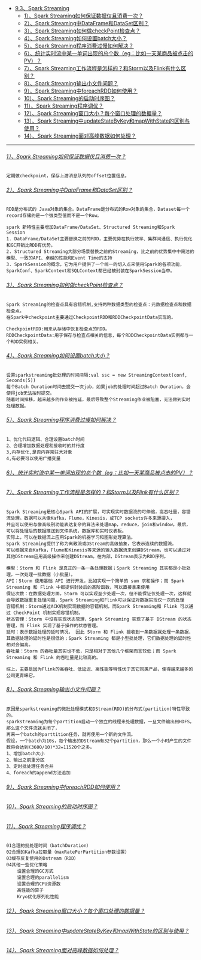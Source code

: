 * [9.3、Spark Streaming](sparkstreaming.md)
    - [1）、Spark Streaming如何保证数据仅且消费一次？]()
    - [2）、Spark Streaming中DataFrame和DataSet区别？]()
    - [3）、Spark Streaming如何做checkPoint检查点？]()
    - [4）、Spark Streaming如何设置batch大小？]()
    - [5）、Spark Streaming程序消费过慢如何解决？]()
    - [6）、统计实时流中某一单词出现的总个数（eg：比如一天某商品被点击的PV）？]()
    - [7）、Spark Streaming工作流程是怎样的？和Storm以及Flink有什么区别？]()
    - [8）、Spark Streaming输出小文件问题？]()
    - [9）、Spark Streaming中foreachRDD如何使用？]()
    - [10）、Spark Streaming的启动时序图？]()
    - [11）、Spark Streaming程序调优？]()
    - [12）、Spark Streaming窗口大小？每个窗口处理的数据量？]()
    - [13）、Spark Streaming中updateStateByKey和mapWithState的区别与使用？]()
    - [14）、Spark Streaming面对高峰数据如何处理？]()

---
###### [1）、Spark Streaming如何保证数据仅且消费一次？]()
    定期做checkpoint，保存上游消息队列的offset位置信息。

###### [2）、Spark Streaming中DataFrame和DataSet区别？]()
    RDD是分布式的 Java对象的集合。DataFrame是分布式的Row对象的集合，Dataset每一个record存储的是一个强类型值而不是一个Row。
    
    spark 新特性主要增加DataFrame/DataSet、Structured Streaming和Spark Session
    1. DataFrame/DataSet主要替换之前的RDD，主要优势在执行效率、集群间通信、执行优化和GC开销比RDD有优势。
    2. Structured Streaming大部分场景替换之前的Streaming，比之前的优势集中中简洁的模型、一致的API、卓越的性能和Event Time的支持
    3. SparkSession的概念，它为用户提供了一个统一的切入点来使用Spark的各项功能，SparkConf、SparkContext和SQLContext都已经被封装在SparkSession当中。

###### [3）、Spark Streaming如何做checkPoint检查点？]()
    Spark Streaming的检查点具有容错机制,支持两种数据类型的检查点：元数据检查点和数据检查点。
    在Spark中checkpoint主要通过CheckpointRDD和RDDCheckpointData实现的。
    
    CheckpointRDD:用来从存储中恢复检查点的RDD。
    RDDCheckpointData:用于保存与检查点相关的信息，每个RDDCheckpointData实例都与一个RDD实例相关。

###### [4）、Spark Streaming如何设置batch大小？]()
    设置sparkstreaming批处理的时间间隔:val ssc = new StreamingContext(conf, Seconds(5))
    每个Batch Duration时间去提交一次job，如果job的处理时间超过Batch Duration，会使得job无法按时提交。
    随着时间推移，越来越多的作业被拖延，最后导致整个Streaming作业被阻塞，无法做到实时处理数据。

###### [5）、Spark Streaming程序消费过慢如何解决？]()
    1、优化代码逻辑、合理设置batch时间
    2、合理增加数据处理和接收时的并行度
    3,内存优化,是否内存常驻大对象
    4,有必要可以使用广播变量

###### [6）、统计实时流中某一单词出现的总个数（eg：比如一天某商品被点击的PV）？]()


###### [7）、Spark Streaming工作流程是怎样的？和Storm以及Flink有什么区别？]()
    Spark Streaming是核心Spark API的扩展，可实现实时数据流的可伸缩，高吞吐量，容错流处理。数据可以从像Kafka，Flume，Kinesis，或TCP sockets许多来源摄入，
    并且可以使用与像高级别功能表达复杂的算法来处理map，reduce，join和window。最后，可以将处理后的数据推送到文件系统，数据库和实时仪表板。
    实际上，可以在数据流上应用Spark的机器学习和图形处理算法。
    Spark Streaming提供了称为离散流或DStream的高级抽象，它表示连续的数据流。
    可以根据来自Kafka，Flume和Kinesis等来源的输入数据流来创建DStream，也可以通过对其他DStream应用高级操作来创建DStream。在内部，DStream表示为RDD序列。
    
    模型：Storm 和 Flink 是真正的一条一条处理数据；Spark Streaming 其实都是小批处理，一次处理一批数据（小批量）。
    API：Storm 使用基础 API 进行开发，比如实现一个简单的 sum 求和操作；而 Spark Streaming 和 Flink 中都提供封装后的高阶函数，可以直接拿来使用
    保证次数：在数据处理方面，Storm 可以实现至少处理一次，但不能保证仅处理一次，这样就会导致数据重复处理问题，Spark Streaming和Flink可以保证对数据实现仅一次的处理
    容错机制：Storm通过ACK机制实现数据的容错机制，而Spark Streaming和 Flink 可以通过 CheckPoint 机制实现容错机制。
    状态管理：Storm 中没有实现状态管理，Spark Streaming 实现了基于 DStream 的状态管理，而 Flink 实现了基于操作的状态管理。
    延时：表示数据处理的延时情况， 因此 Storm 和 Flink 接收到一条数据就处理一条数据，其数据处理的延时性是很低的；Spark Streaming 都是小型批处理，它们数据处理的延时性相对会偏高。
    吞吐量：Storm 的吞吐量其实也不低，只是相对于其他几个框架而言较低；而 Spark Streaming 和 Flink 的吞吐量是比较高的。
    
    综上，主要是因为Flink的高吞吐、低延迟、高性能等特性优于其它同类产品，使得越来越多的公司更青睐它。

###### [8）、Spark Streaming输出小文件问题？]()
    原因是sparkstreaming的微批处理模式和DStream(RDD)的分布式(partition)特性导致的。
    sparkstreaming为每个partition启动一个独立的线程来处理数据，一旦文件输出到HDFS，那么这个文件流就关闭了，
    再来一个batch的parttition任务，就再使用一个新的文件流。
    假设，一个batch为10s，每个输出的DStream有32个partition，那么一个小时产生的文件数将会达到(3600/10)*32=11520个之多。
    1、增加batch大小
    2、输出之前重分区
    3、定时批处理任务合并
    4、foreach的append方法追加

###### [9）、Spark Streaming中foreachRDD如何使用？]()


###### [10）、Spark Streaming的启动时序图？]()
###### [11）、Spark Streaming程序调优？]()
    01合理的批处理时间（batchDuration）
    02合理的Kafka拉取量（maxRatePerPartition参数设置）
    03缓存反复使用的Dstream（RDD）
    04其他一些优化策略
        设置合理的GC方式
        设置合理的parallelism
        设置合理的CPU资源数
        高性能的算子
        Kryo优化序列化性能

###### [12）、Spark Streaming窗口大小？每个窗口处理的数据量？]()
###### [13）、Spark Streaming中updateStateByKey和mapWithState的区别与使用？]()
###### [14）、Spark Streaming面对高峰数据如何处理？]()
